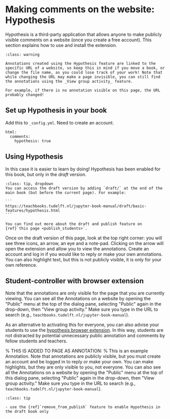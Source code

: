 # Making comments on the website: Hypothesis

Hypothesis is a third-party application that allows anyone to make publicly visible comments on a website (once you create a free account). This section explains how to use and install the extension.

```{admonition} Be careful of changing website URL's!
:class: warning

Annotations created using the Hypothesis feature are linked to the specific URL of a website, so keep this in mind if you move a book, or change the file name, as you could lose track of your work! Note that while changing the URL may make a page invisible, you can still find the annotations using the _View group activity_ feature.

For example, if there is no annotation visible on this page, the URL probably changed!
```

## Set up Hypothesis in your book
Add this to `_config.yml`. Need to create an account.

```
html:
  comments:
    hypothesis: true
```
## Using Hypothesis

In this case it is easier to learn by doing! Hypothesis has been enabled for this book, but only in the _draft_ version. 

````{admonition} How to View the Draft Site
:class: tip, dropdown
You can access the draft version by adding `draft/` at the end of the main book (but before the current page). For example:

```
https://teachbooks.tudelft.nl/jupyter-book-manual/draft/basic-features/hypothesis.html
```

You can find out more about the draft and publish feature on {ref}`this page <publish_students>`.
````

Once on the draft version of this page, look at the top right corner: you will see three icons, an arrow, an eye and a note-pad. Clicking on the arrow will open the extension and allow you to view the annotations. Create an account and log in if you would like to reply or make your own annotations. You can also highlight text, but this is not publicly visible, it is only for your own reference.

## Student-controller with browser extension
Note that the annotations are only visible for the page that you are currently viewing. You can see all the Annotations on a website by opening the "Public" menu at the top of the dialog pane, selecting "Public" again in the drop-down, then "View group activity." Make sure you type in the URL to search (e.g., `teachbooks.tudelft.nl/jupyter-book-manual`).

As an alternative to activating this for everyone, you can also advise your students to use the [hypothesis browser extension](https://web.hypothes.is/start/). In this way, students are not distracted by potential unnecessary public annotation and comments by fellow students and teachers.

% THIS IS ADDED TO PAGE AS ANNOTATION:
% This is an example Annotation. Note that annotations are publicly visible, but you must create an account and be logged in to reply or make your own. You can make highlights, but they are only visible to you, not everyone. You can also see all the Annotations on a website by opening the "Public" menu at the top of this dialog pane, selecting "Public" again in the drop-down, then "View group activity." Make sure you type in the URL to search (e.g., `teachbooks.tudelft.nl/jupyter-book-manual`).


```{admonition} Tips
:class: tip

- use the {ref}`remove_from_publish` feature to enable Hypothesis in the draft book only
```